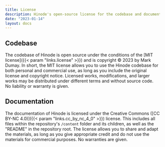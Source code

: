 ```yaml
---
title: License
description: Hinode's open-source license for the codebase and documentation.
date: "2023-01-14"
layout: docs
---
```


## Codebase

The codebase of Hinode is open source under the conditions of the [MIT license]({{< param "links.license" >}}) and is copyright &copy; 2023 by Mark Dumay. In short, the MIT license allows you to use the Hinode codebase for both personal and commercial use, as long as you include the original license and copyright notice. Licensed works, modifications, and larger works may be distributed under different terms and without source code. No liability or warranty is given.

## Documentation

The documentation of Hinode is licensed under the Creative Commons ([CC BY-NC 4.0)]({{< param "links.cc_by_nc_4_0" >}}) license. This includes all files within the repository's `/content` folder and its children, as well as the "README" in the repository root. The license allows you to share and adapt the materials, as long as you give appropriate credit and do not use the materials for commercial purposes. No warranties are given.
